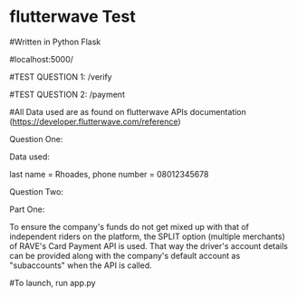# flutterwave Test



#Written in Python Flask



#localhost:5000/



#TEST QUESTION 1: /verify



#TEST QUESTION 2: /payment


#All Data used are as found on flutterwave APIs documentation (https://developer.flutterwave.com/reference)

Question One:


Data used:


last name = Rhoades, phone number = 08012345678


Question Two:


Part One:


To ensure the company's funds do not get mixed up with that of independent riders on the platform,
  the SPLIT option (multiple merchants) of RAVE's Card Payment API is used. That way the driver's
  account details can be provided along with the company's default account as "subaccounts" when 
  the API is called.
  
  
  
#To launch, run app.py
 
